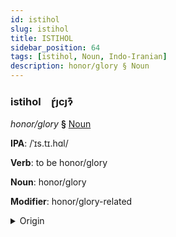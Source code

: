 ```yaml
---
id: istihol
slug: istihol
title: ISTIHOL
sidebar_position: 64
tags: [istihol, Noun, Indo-Iranian]
description: honor/glory § Noun
---
```


### istihol&emsp;<span kind="abugida">ɽ́ȷcȷɂ͊</span>

*honor/glory* **§** [Noun](../../tags/Noun)

**IPA**: /ˈɪs.tɪ.hɑl/

**Verb**: to be honor/glory

**Noun**: honor/glory

**Modifier**: honor/glory-related

<details>
    <summary>Origin</summary>
    Persian, Dari افتخار eftexâr [ʔɪf.t̪ʰɪ.xɑ́ːɾ]<br/>
    <em>Indo-Iranian Language Family</em>
</details>